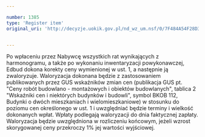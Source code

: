 ```yaml
---

number: 1385
type: 'Register item'
original_uri: 'http://decyzje.uokik.gov.pl/nd_wz_um.nsf/0/7F484A54F28D359FC12574470044A4DF?OpenDocument'


---
```


Po wpłaceniu przez Nabywcę wszystkich rat wynikających z harmonogramu, a także po wykonaniu inwentaryzacji powykonawczej, Edbud dokona korekty ceny wymienionej w ust. 1, a następnie ją zwaloryzuje. Waloryzacja dokonana będzie z zastosowaniem publikowanych przez GUS wskaźników zmian cen (publikacja GUS pt. "Ceny robót budowlano - montażowych i obiektów budowlanych", tablica 2 "Wskaźniki cen i niektórych budynków i budowli", symbol BKOB 112, Budynki o dwóch mieszkaniach i wielomieszkaniowe) w stosunku do poziomu cen określonego w ust. 1 i uwzględniać będzie terminy i wielkość dokonanych wpłat. Wpłaty podlegają waloryzacji do dnia faktycznej zapłaty. Waloryzacja będzie uwzględniona w rozliczeniu końcowym, jeżeli wzrost skorygowanej ceny przekroczy 1% jej wartości wyjściowej.
